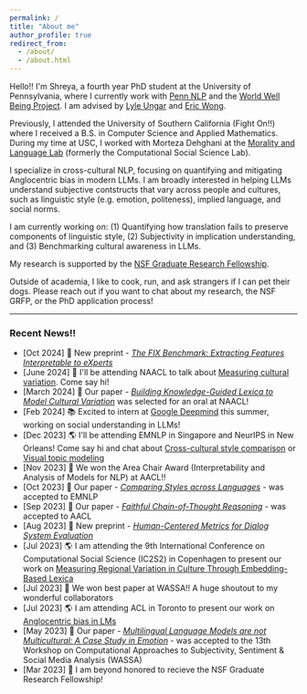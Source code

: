 ```yaml
---
permalink: /
title: "About me"
author_profile: true
redirect_from: 
  - /about/
  - /about.html
---
```


Hello!! I'm Shreya, a fourth year PhD student at the University of Pennsylvania, where I currently work with [Penn NLP](https://nlp.cis.upenn.edu/) and the [World Well Being Project](https://wwbp.org/). I am advised by [Lyle Ungar](https://www.cis.upenn.edu/~ungar/) and [Eric Wong](https://www.cis.upenn.edu/~exwong/). 

Previously, I attended the University of Southern California (Fight On!!) where I received a B.S. in Computer Science and Applied Mathematics. During my time at USC, I worked with Morteza Dehghani at the [Morality and Language Lab](https://www.mola-lab.org/) (formerly the Computational Social Science Lab).

I specialize in cross-cultural NLP, focusing on quantifying and mitigating Anglocentric bias in modern LLMs. I am broadly interested in helping LLMs understand subjective contstructs that vary across people and cultures, such as linguistic style (e.g. emotion, politeness), implied language, and social norms.

I am currently working on: (1) Quantifying how translation fails to preserve components of linguistic style, (2) Subjectivity in implication understanding, and (3) Benchmarking cultural awareness in LLMs.

My research is supported by the [NSF Graduate Research Fellowship](https://www.nsfgrfp.org/). 

Outside of academia, I like to cook, run, and ask strangers if I can pet their dogs. Please reach out if you want to chat about my research, the NSF GRFP, or the PhD application process!


------

### Recent News!!
- [Oct 2024] 📝 New preprint - [*The FIX Benchmark: Extracting Features Interpretable to eXperts*](https://arxiv.org/abs/2409.13684)
- [June 2024] 🎉 I'll be attending NAACL to talk about [Measuring cultural variation](/files/NAACL_slides.pdf). Come say hi!
- [March 2024] 🎉 Our paper - [*Building Knowledge-Guided Lexica to Model Cultural Variation*](https://arxiv.org/abs/2406.11622) was selected for an oral at NAACL!
- [Feb 2024] 📚 Excited to intern at [Google Deepmind](https://deepmind.google/) this summer, working on social understanding in LLMs!
- [Dec 2023] 🌎 I'll be attending EMNLP in Singapore and NeurIPS in New Orleans! Come say hi and chat about [Cross-cultural style comparison](/files/EMNLP_poster.pdf) or [Visual topic modeling](/files/XAI_poster.pdf)
- [Nov 2023] 🎉 We won the Area Chair Award (Interpretability and Analysis of Models for NLP) at AACL!! 
- [Oct 2023] 📝 Our paper - [*Comparing Styles across Languages*](https://arxiv.org/abs/2310.07135) - was accepted to EMNLP
- [Sep 2023] 📝 Our paper - [*Faithful Chain-of-Thought Reasoning*](https://arxiv.org/abs/2301.13379) - was accepted to AACL
- [Aug 2023] 📝 New preprint - [*Human-Centered Metrics for Dialog System Evaluation*](https://arxiv.org/abs/2305.14757)
- [Jul 2023] 🌎 I am attending the 9th International Conference on Computational Social Science (IC2S2) in Copenhagen to present our work on [Measuring Regional Variation in Culture Through Embedding-Based Lexica](/files/IC2S2_2023.pdf)
- [Jul 2023] 🎉 We won best paper at WASSA!! A huge shoutout to my wonderful collaborators 
- [Jul 2023] 🌎 I am attending ACL in Toronto to present our work on [Anglocentric bias in LMs](/files/WASSA_2023.pdf)
- [May 2023] 📝 Our paper - [*Multilingual Language Models are not Multicultural: A Case Study in Emotion*](https://aclanthology.org/2023.wassa-1.19/) - was accepted to the 13th Workshop on Computational Approaches to Subjectivity, Sentiment & Social Media Analysis (WASSA)
- [Mar 2023] 🎉 I am beyond honored to recieve the NSF Graduate Research Fellowship! 
